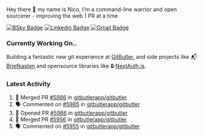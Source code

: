 
Hey there 👋 my name is Nico, I'm a command-line warrior and open sourcerer - improving the web 1 PR at a time

[![BSky Badge](https://img.shields.io/badge/-%20%40ndo.dev%20-%200285FF?style=flat-square&logo=bluesky&color=%23161e27)](https://bsky.app/profile/ndo.dev) [![Linkedin Badge](https://img.shields.io/badge/-ndom91-blue?style=flat-square&logo=Linkedin&logoColor=white&link=https://www.linkedin.com/in/ndom91/)](https://www.linkedin.com/in/ndom91/) [![Gmail Badge](https://img.shields.io/badge/-yo@ndo.dev-c14438?style=flat-square&logo=mail.ru&logoColor=white&link=mailto:yo@ndo.dev)](mailto:yo@ndo.dev)

### Currently Working On..

Building a fantastic new git experience at [GitButler](https://github.com/gitbutlerapp), and side projects like 📬 [Briefkasten](https://briefkastenhq.com) and opensource libraries like 🔒 [NextAuth.js](https://github.com/nextauthjs/next-auth).

<!--START_SECTION_PROFILE_VIEWS:readme-info-->
<!--END_SECTION_PROFILE_VIEWS:readme-info-->

<!--START_SECTION_DAILY_COMMIT:readme-info-->
<!--END_SECTION_DAILY_COMMIT:readme-info-->

<!--START_SECTION_WEEKLY_COMMIT:readme-info-->
<!--END_SECTION_WEEKLY_COMMIT:readme-info-->

### Latest Activity

<!--START_SECTION:activity-->
1. 🎉 Merged PR [#5986](https://github.com/gitbutlerapp/gitbutler/pull/5986) in [gitbutlerapp/gitbutler](https://github.com/gitbutlerapp/gitbutler)
2. 🗣 Commented on [#5985](https://github.com/gitbutlerapp/gitbutler/pull/5985#issuecomment-2598678090) in [gitbutlerapp/gitbutler](https://github.com/gitbutlerapp/gitbutler)
3. 💪 Opened PR [#5986](https://github.com/gitbutlerapp/gitbutler/pull/5986) in [gitbutlerapp/gitbutler](https://github.com/gitbutlerapp/gitbutler)
4. 🎉 Merged PR [#5956](https://github.com/gitbutlerapp/gitbutler/pull/5956) in [gitbutlerapp/gitbutler](https://github.com/gitbutlerapp/gitbutler)
5. 🗣 Commented on [#5955](https://github.com/gitbutlerapp/gitbutler/pull/5955#issuecomment-2593101246) in [gitbutlerapp/gitbutler](https://github.com/gitbutlerapp/gitbutler)
<!--END_SECTION:activity-->
